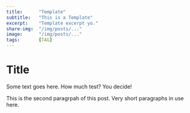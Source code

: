 ```yaml
---
title:		"Template"
subtitle:	"This is a Template"
excerpt:	"Template excerpt yo."
share-img:	"/img/posts/..."
image:		"/img/posts/..."
tags:		[TAG]
---
```


# Title

Some text goes here. How much test? You decide! 

This is the second paragrpah of this post. Very short paragraphs in use here. 

